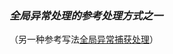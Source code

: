 ### *全局异常处理的参考处理方式之一*
（另一种参考写法[全局异常捕获处理](https://blog.csdn.net/weixin_42183336/article/details/122723125?spm=1001.2101.3001.6650.8&utm_medium=distribute.pc_relevant.none-task-blog-2%7Edefault%7EBlogCommendFromBaidu%7Edefault-8-122723125-blog-123972640.pc_relevant_default&depth_1-utm_source=distribute.pc_relevant.none-task-blog-2%7Edefault%7EBlogCommendFromBaidu%7Edefault-8-122723125-blog-123972640.pc_relevant_default&utm_relevant_index=17)）
